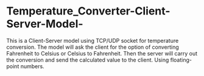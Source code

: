 # Temperature_Converter-Client-Server-Model-
This is a Client-Server model using TCP/UDP socket for temperature conversion. The model will ask the client for the option of converting Fahrenheit to Celsius or Celsius to Fahrenheit. Then the server will carry out the conversion and send the calculated value to the client. Using floating-point numbers.
